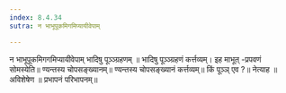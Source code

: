 ```yaml
---
index: 8.4.34
sutra: न भाभूपूकमिगमिप्यायीवेपाम्

---
```

 न भाभूपूकमिगगमिप्यायीवेपाम् भादिषु पूञ्ञ्ग्रहणम् ॥ भादिषु पूञ्ञ्ग्रहणं कर्त्तव्यम्। इह माभूत् -प्रपवणं सोमस्येति॥ ण्यन्तस्य चोपसङ्ख्यानम्॥ ण्यन्तस्य चोपसङ्ख्यानं कर्त्तव्यम्॥ किं पूञ्ञ् एव ?॥ नेत्याह ॥ अविशेषेण ॥ प्रभापनं परिभापनम्॥ 